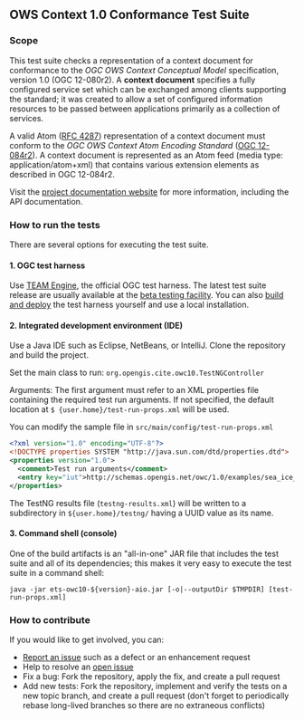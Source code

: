 ## OWS Context 1.0 Conformance Test Suite

### Scope

This test suite checks a representation of a context document for conformance to the 
_OGC OWS Context Conceptual Model_ specification, version 1.0 (OGC 12-080r2). 
A __context document__ specifies a fully configured service set which can be exchanged 
among clients supporting the standard; it was created to allow a set of configured 
information resources to be passed between applications primarily as a collection 
of services.

A valid Atom ([RFC 4287](https://tools.ietf.org/html/rfc4287)) representation of a 
context document must conform to the _OGC OWS Context Atom Encoding Standard_ 
([OGC 12-084r2](http://docs.opengeospatial.org/is/12-084r2/12-084r2.html)). 
A context document is represented as an Atom feed (media type: application/atom+xml) 
that contains various extension elements as described in OGC 12-084r2.

Visit the [project documentation website](http://opengeospatial.github.io/ets-owc10/) 
for more information, including the API documentation.

### How to run the tests
There are several options for executing the test suite.

#### 1. OGC test harness

Use [TEAM Engine](https://github.com/opengeospatial/teamengine), the official OGC test harness.
The latest test suite release are usually available at the [beta testing facility](http://cite.opengeospatial.org/te2/). 
You can also [build and deploy](https://github.com/opengeospatial/teamengine) the test 
harness yourself and use a local installation.

#### 2. Integrated development environment (IDE)

Use a Java IDE such as Eclipse, NetBeans, or IntelliJ. Clone the repository and build the project.

Set the main class to run: `org.opengis.cite.owc10.TestNGController`

Arguments: The first argument must refer to an XML properties file containing the 
required test run arguments. If not specified, the default location at `$
{user.home}/test-run-props.xml` will be used.
   
You can modify the sample file in `src/main/config/test-run-props.xml`

```xml
<?xml version="1.0" encoding="UTF-8"?>
<!DOCTYPE properties SYSTEM "http://java.sun.com/dtd/properties.dtd">
<properties version="1.0">
  <comment>Test run arguments</comment>
  <entry key="iut">http://schemas.opengis.net/owc/1.0/examples/sea_ice_extent_01.atom</entry>
</properties>
```

The TestNG results file (`testng-results.xml`) will be written to a subdirectory
in `${user.home}/testng/` having a UUID value as its name.

#### 3. Command shell (console)

One of the build artifacts is an "all-in-one" JAR file that includes the test 
suite and all of its dependencies; this makes it very easy to execute the test 
suite in a command shell:

`java -jar ets-owc10-${version}-aio.jar [-o|--outputDir $TMPDIR] [test-run-props.xml]`


### How to contribute

If you would like to get involved, you can:

* [Report an issue](https://github.com/opengeospatial/ets-cat30/issues) such as a defect or 
an enhancement request
* Help to resolve an [open issue](https://github.com/opengeospatial/ets-cat30/issues?q=is%3Aopen)
* Fix a bug: Fork the repository, apply the fix, and create a pull request
* Add new tests: Fork the repository, implement and verify the tests on a new topic branch, 
and create a pull request (don't forget to periodically rebase long-lived branches so 
there are no extraneous conflicts)
